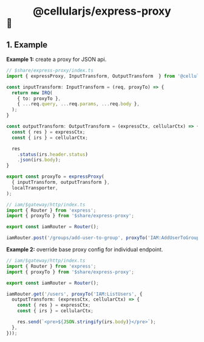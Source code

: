 # <div align="center">@cellularjs/express-proxy</div><sub>🐘</sub>

## 1. Example
**Example 1:** create a proxy for JSON api.
```ts
// $share/express-proxy/index.ts
import { expressProxy, InputTransform, OutputTransform  } from '@cellularjs/express-proxy';

const inputTransform: InputTransform = (req, proxyTo) => {
  return new IRQ(
    { to: proxyTo },
    { ...req.query, ...req.params, ...req.body },
  );
}

const outputTransform: OutputTransform = (expressCtx, cellularCtx) => {
  const { res } = expressCtx;
  const { irs } = cellularCtx;

  res
    .status(irs.header.status)
    .json(irs.body);
}

export const proxyTo = expressProxy(
  { inputTransform, outputTransform },
  localTransporter,
);
```

```ts
// iam/$gateway/http/index.ts
import { Router } from 'express';
import { proxyTo } from '$share/express-proxy';

export const iamRouter = Router();

iamRouter.post('/groups/add-user-to-group', proxyTo('IAM:AddUserToGroup'));
```

**Example 2:** override base proxy config for individual endpoint.
```ts
// iam/$gateway/http/index.ts
import { Router } from 'express';
import { proxyTo } from '$share/express-proxy';

export const iamRouter = Router();

iamRouter.get('/users', proxyTo('IAM:ListUsers', {
  outputTransform: (expressCtx, cellularCtx) => {
    const { res } = expressCtx;
    const { irs } = cellularCtx;

    res.send(`<pre>${JSON.stringify(irs.body)}</pre>`);
  },
}));
```